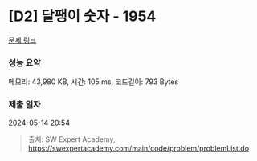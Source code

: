 # [D2] 달팽이 숫자 - 1954 

[문제 링크](https://swexpertacademy.com/main/code/problem/problemDetail.do?contestProbId=AV5PobmqAPoDFAUq) 

### 성능 요약

메모리: 43,980 KB, 시간: 105 ms, 코드길이: 793 Bytes

### 제출 일자

2024-05-14 20:54



> 출처: SW Expert Academy, https://swexpertacademy.com/main/code/problem/problemList.do